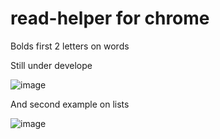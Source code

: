 # read-helper for chrome
Bolds first 2 letters on words

Still under develope

![image](https://github.com/McDuuck/read-helper/assets/122491790/c18b0449-8123-4a12-812f-14522594454a)

And second example on lists

![image](https://github.com/McDuuck/read-helper/assets/122491790/743788b7-6095-4e1f-a725-deb82e0ee0bb)
